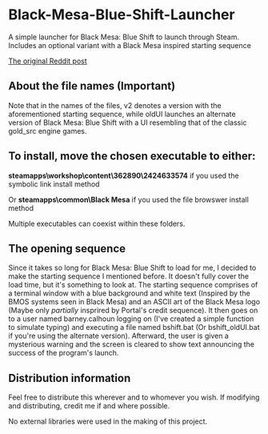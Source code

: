 # Black-Mesa-Blue-Shift-Launcher
A simple launcher for Black Mesa: Blue Shift to launch through Steam.
Includes an optional variant with a Black Mesa inspired starting sequence

[The original Reddit post](https://www.reddit.com/r/BlackMesaSource/comments/102ih19/ive_made_a_launcher_for_black_mesa_blue_shift/)
## About the file names (Important)
Note that in the names of the files, v2 denotes a version with the aforementioned starting sequence, while oldUI launches an alternate version of Black Mesa: Blue Shift with a UI resembling that of the classic gold_src engine games.

## To install, move the chosen executable to either:

**steamapps\workshop\content\362890\2424633574** if you used the symbolic link install method

Or **steamapps\common\Black Mesa** if you used the file browswer install method

Multiple executables can coexist within these folders.

## The opening sequence

Since it takes so long for Black Mesa: Blue Shift to load for me, I decided to make the starting sequence I mentioned before. It doesn't fully cover the load time, but it's something to look at. The starting sequence comprises of a terminal window with a blue background and white text (Inspired by the BMOS systems seen in Black Mesa) and an ASCII art of the Black Mesa logo (Maybe only *partially* insprired by Portal's credit sequence). It then goes on to a user named barney.calhoun logging on (I've created a simple function to simulate typing) and executing a file named bshift.bat (Or bshift_oldUI.bat if you're using the alternate version). Afterward, the user is given a mysterious warning and the screen is cleared to show text announcing the success of the program's launch.

## Distribution information
Feel free to distribute this wherever and to whomever you wish. 
If modifying and distributing, credit me if and where possible.

No external libraries were used in the making of this project.
